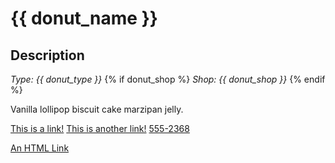 # {{ donut_name }}

## Description

_Type: {{ donut_type }}_
{% if donut_shop %}
_Shop: {{ donut_shop }}_
{% endif %}

Vanilla lollipop biscuit cake marzipan jelly.

[This is a link!](https://www.example.com)
[This is another link!](https://www.example.com/?foo=bar)
[555-2368](tel:5552368)

<a href="https://www.example.com/html">An HTML Link</a>
